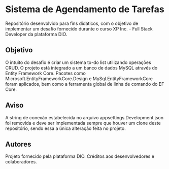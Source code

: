 # Sistema de Agendamento de Tarefas
Repositório desenvolvido para fins didáticos, com o objetivo de implementar um desafio fornecido durante o curso XP Inc. - Full Stack Developer da plataforma DIO.

## Objetivo

O intuito do desafio é criar um sistema to-do list utilizando operações CRUD. O projeto está integrado a um banco de dados MySQL através do Entity Framework Core. Pacotes como Microsoft.EntityFrameworkCore.Design e MySql.EntityFrameworkCore foram aplicados, bem como a ferramenta global de linha de comando do EF Core.

## Aviso
A string de conexão estabelecida no arquivo appsettings.Development.json foi removida e deve ser implementada sempre que houver um clone deste repositório, sendo essa a única alteração feita no projeto.

## Autores
Projeto fornecido pela plataforma DIO. Créditos aos desenvolvedores e colaboradores.